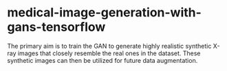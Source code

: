 # medical-image-generation-with-gans-tensorflow
The primary aim is to train the GAN to generate highly realistic synthetic X-ray images that closely resemble the real ones in the dataset. These synthetic images can then be utilized for future data augmentation.
